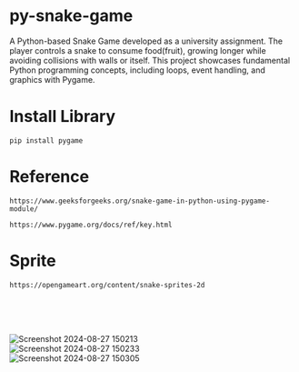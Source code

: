 # py-snake-game
A Python-based Snake Game developed as a university assignment. The player controls a snake to consume food(fruit), growing longer while avoiding collisions with walls or itself. This project showcases fundamental Python programming concepts, including loops, event handling, and graphics with Pygame.

# Install Library
```
pip install pygame
```

# Reference
```
https://www.geeksforgeeks.org/snake-game-in-python-using-pygame-module/

https://www.pygame.org/docs/ref/key.html
```

# Sprite
```
https://opengameart.org/content/snake-sprites-2d
```
<br />
<br />
<br />

![Screenshot 2024-08-27 150213](https://github.com/user-attachments/assets/9162ba19-f97b-461e-a682-ae77118c4235)
<br />
![Screenshot 2024-08-27 150233](https://github.com/user-attachments/assets/83351629-15b0-460d-8c31-87d67278a811)
<br />
![Screenshot 2024-08-27 150305](https://github.com/user-attachments/assets/57d0382b-7dc7-44e2-a65e-04fa674847e4)
